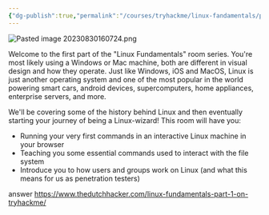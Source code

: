 ```yaml
---
{"dg-publish":true,"permalink":"/courses/tryhackme/linux-fandamentals/part-1/introduction/","dgPassFrontmatter":true,"noteIcon":""}
---
```


![Pasted image 20230830160724.png](/img/user/courses/tryhackme/linux_fandamentals/part_1/img/Pasted%20image%2020230830160724.png)


Welcome to the first part of the "Linux Fundamentals" room series. You're most likely using a Windows or Mac machine, both are different in visual design and how they operate. Just like Windows, iOS and MacOS, Linux is just another operating system and one of the most popular in the world powering smart cars, android devices, supercomputers, home appliances, enterprise servers, and more.

We'll be covering some of the history behind Linux and then eventually starting your journey of being a Linux-wizard! This room will have you:

- Running your very first commands in an interactive Linux machine in your browser
- Teaching you some essential commands used to interact with the file system
- Introduce you to how users and groups work on Linux (and what this means for us as penetration testers)

answer
https://www.thedutchhacker.com/linux-fundamentals-part-1-on-tryhackme/
